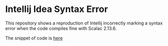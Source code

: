 # Intellij Idea Syntax Error

This repository shows a reproduction of Intellij incorrectly marking a syntax error
when the code compiles fine with Scalac 2.13.6.

The snippet of code is [here](src/main/scala/AkkaStreamSyntaxExample.scala)
